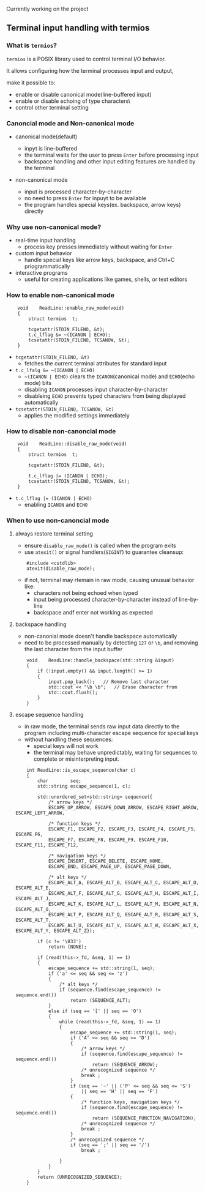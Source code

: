 Currently working on the project

## Terminal input handling with termios

### What is `termios`?

`termios` is a POSIX library used to control terminal I/O behavior.

It allows configuring how the terminal processes input and output,

make it possible to:

- enable or disable canonical mode(line-buffered input)
- enable or disable echoing of type characters\
- control other terminal setting


### Canoncial mode and Non-canonical mode

- canonical mode(default)
	+ inpyt is line-buffered
	+ the terminal waits for the user to press `Enter` before processing input
	+ backspace handling and other input editing features are handled by the terminal

- non-canonical mode
	+ input is processed character-by-character
	+ no need to press `Enter` for inpuyt to be available
	+ the program handles special keys(ex. backspace, arrow keys) directly

### Why use non-canonical mode?

- real-time input handling
	+ process key presses immediately without waiting for `Enter`
- custom input behavior
	+ handle special keys like arrow keys, backspace, and Ctrl+C priogrammatically
- interactive programs
	+ useful for creating applications like games, shells, or text editors

### How to enable non-canonical mode

```
	void	ReadLine::enable_raw_mode(void)
	{
		struct termios	t;

		tcgetattr(STDIN_FILENO, &t);
		t.c_lflag &= ~(ICANON | ECHO);
		tcsetattr(STDIN_FILENO, TCSANOW, &t);
	}
```
- `tcgetattr(STDIN_FILENO, &t)`
	+ fetches the current terminal attributes for standard input
- `t.c_lfalg &= ~(ICANON | ECHO)`
	+ `~(ICANON | ECHO)` clears the `ICANON`(canonical mode) and `ECHO`(echo mode) bits
	+ disabling `ICANON` processes input character-by-character
	+ disableing `ECHO` prevents typed characters from being displayed automatically
- `tcsetattr(STDIN_FILENO, TCSANOW, &t)`
	+ applies the modified settings immediately

### How to disable non-canoncial mode

```
	void	ReadLine::disable_raw_mode(void)
	{
		struct termios	t;

		tcgetattr(STDIN_FILENO, &t);

		t.c_lflag |= (ICANON | ECHO);
		tcsetattr(STDIN_FILENO, TCSANOW, &t);
	}
```
- `t.c_lflag |= (ICANON | ECHO)`
	+ enabling `ICANON` and `ECHO`

### When to use non-canoncial mode

1. always restore terminal setting
	- ensure `disable_raw_mode()` is called when the program exits
	- use `atexit()` or signal handlers(`SIGINT`) to guarantee cleansup:

	```
		#include <cstdlib>
		atexit(disable_raw_mode);
	```
	- if not, terminal may rtemain in raw mode, causing unusual behavior like:
		+ characters not being echoed when typed
		+ input being processed character-by-character instead of line-by-line
		+ backspace andf enter not working as expected
2. backspace handling
	- non-canonial mode doesn't handle backspace automatically
	- need to be processed manually by detecting `127` or `\b`, and removing the last character from the input buffer
	```
		void	ReadLine::handle_backspace(std::string &input)
		{
			if (!input.empty() && input.length() >= 1)
			{
				input.pop_back();	// Remove last character 
				std::cout << "\b \b";	// Erase character from 
				std::cout.flush();
			}
		}
	```
3. escape sequence handling
	- in raw mode, the terminal sends raw input data directly to the program including multi-character escape sequence for special keys
	- without handling these sequences:
		+ special keys will not work
		+ the terminal may behave unpredictably, waiting for sequences to complete or misinterpreting input.
	```
		int	ReadLine::is_escape_sequence(char c)
		{
			char		seq;
			std::string	escape_sequence(1, c);

			std::unordered_set<std::string>	sequence({
				/* arrow keys */
				ESCAPE_UP_ARROW, ESCAPE_DOWN_ARROW, ESCAPE_RIGHT_ARROW, ESCAPE_LEFT_ARROW,

				/* function keys */
				ESCAPE_F1, ESCAPE_F2, ESCAPE_F3, ESCAPE_F4, ESCAPE_F5, ESCAPE_F6,
				ESCAPE_F7, ESCAPE_F8, ESCAPE_F9, ESCAPE_F10, ESCAPE_F11, ESCAPE_F12,

				/* navigation keys */
				ESCAPE_INSERT, ESCAPE_DELETE, ESCAPE_HOME,
				ESCAPE_END, ESCAPE_PAGE_UP, ESCAPE_PAGE_DOWN,

				/* alt keys */
				ESCAPE_ALT_A, ESCAPE_ALT_B, ESCAPE_ALT_C, ESCAPE_ALT_D, ESCAPE_ALT_E,
				ESCAPE_ALT_F, ESCAPE_ALT_G, ESCAPE_ALT_H, ESCAPE_ALT_I, ESCAPE_ALT_J,
				ESCAPE_ALT_K, ESCAPE_ALT_L, ESCAPE_ALT_M, ESCAPE_ALT_N, ESCAPE_ALT_O,
				ESCAPE_ALT_P, ESCAPE_ALT_Q, ESCAPE_ALT_R, ESCAPE_ALT_S, ESCAPE_ALT_T,
				ESCAPE_ALT_U, ESCAPE_ALT_V, ESCAPE_ALT_W, ESCAPE_ALT_X, ESCAPE_ALT_Y, ESCAPE_ALT_Z});

			if (c != '\033')
				return (NONE);

			if (read(this->_fd, &seq, 1) == 1)
			{
				escape_sequence += std::string(1, seq);
				if ('a' <= seq && seq <= 'z')
				{
					/* alt keys */
					if (sequence.find(escape_sequence) != sequence.end())
						return (SEQUENCE_ALT);
				}
				else if (seq == '[' || seq == 'O')
				{
					while (read(this->_fd, &seq, 1) == 1)
					{
						escape_sequence += std::string(1, seq);
						if ('A' <= seq && seq <= 'D')
						{
							/* arrow keys */
							if (sequence.find(escape_sequence) != sequence.end())
								return (SEQUENCE_ARROW);
							/* unrecognized sequence */
							break ;
						}
						if (seq == '~' || ('P' <= seq && seq <= 'S')
							|| seq == 'H' || seq == 'F')
						{
							/* function keys, navigation keys */
							if (sequence.find(escape_sequence) != sequence.end())
								return (SEQUENCE_FUNCTION_NAVIGATION);
							/* unrecognized sequence */
							break ;
						}
						/* unrecognized sequence */
						if (seq == ';' || seq == '/')
							break ;
						
					}
				}
			}
			return (UNRECOGNIZED_SEQUENCE);
		}
	```
